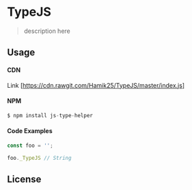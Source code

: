 # TypeJS

> description here

## Usage

#### CDN
Link  [https://cdn.rawgit.com/Hamik25/TypeJS/master/index.js]

#### NPM
```js
$ npm install js-type-helper
```

#### Code Examples
```js
const foo = '';

foo._TypeJS // String
```

## License
